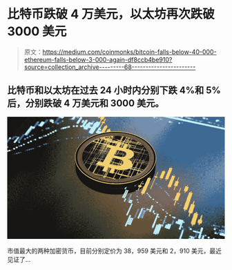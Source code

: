 # 比特币跌破 4 万美元，以太坊再次跌破 3000 美元

> 原文：<https://medium.com/coinmonks/bitcoin-falls-below-40-000-ethereum-falls-below-3-000-again-df8ccb4be910?source=collection_archive---------68----------------------->

## 比特币和以太坊在过去 24 小时内分别下跌 4%和 5%后，分别跌破 4 万美元和 3000 美元。

![](img/cd52bbf9907cc0459fe46e17e1f8bf3c.png)

市值最大的两种加密货币，目前分别定价为 38，959 美元和 2，910 美元，最近见证了…